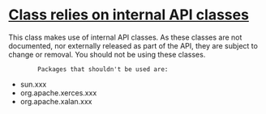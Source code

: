 # [Class relies on internal API classes](http://fb-contrib.sourceforge.net/bugdescriptions.html#IICU_INCORRECT_INTERNAL_CLASS_USE)

This class makes use of internal API classes. As these
			classes are not documented, nor externally released as part of the API, they are subject
			to change or removal. You should not be using these classes.

			Packages that shouldn't be used are:

*   sun.xxx
*   org.apache.xerces.xxx
*   org.apache.xalan.xxx